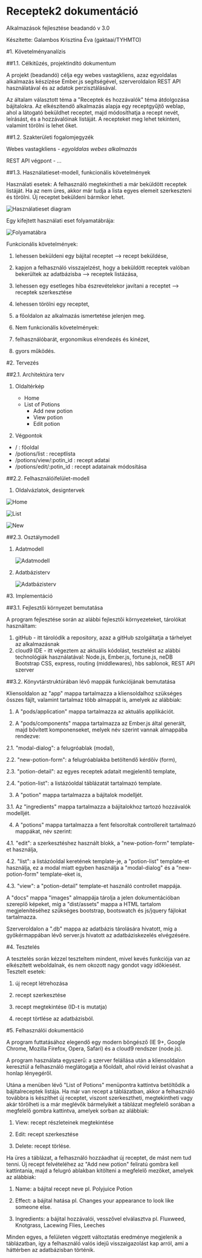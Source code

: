 # Receptek2 dokumentáció

Alkalmazások fejlesztése beadandó v 3.0

Készítette: Galambos Krisztina Éva (gaktaai/TYHMTO)

#1. Követelményanalízis

##1.1. Célkitűzés, projektindító dokumentum

A projekt (beadandó) célja egy webes vastagkliens, azaz egyoldalas alkalmazás készízése Ember.js segítségével, szerveroldalon REST API használatával és az adatok perzisztálásával.

Az általam választott téma a "Receptek és hozzávalók" téma átdolgozása bájitalokra. Az elkészítendő alkalmazás alapja egy receptgyűjtő weblap, ahol a látogató beküldhet receptet, majd módosíthatja a recept nevét, leírásást, és a hozzávalóinak listáját. A recepteket meg lehet tekinteni, valamint törölni is lehet őket.

##1.2. Szakterületi fogalomjegyzék

Webes vastagkliens - *egyoldalas webes alkalmazás*

REST API végpont - *...*

##1.3. Használatieset-modell, funkcionális követelmények

Használati esetek:
A felhasználó megtekintheti a már beküldött receptek listáját. Ha az nem üres, akkor már tudja a lista egyes elemeit szerkeszteni és törölni. Új receptet beküldeni bármikor lehet.

![Használatieset diagram](docs/images/hasznalati_esetdiagram_gaktaai.png)

Egy kifejtett használati eset folyamatábrája:

![Folyamatábra](docs/images/folyamatabra_gaktaai.png)

Funkcionális követelmények:

1. lehessen beküldeni egy bájital receptet --> recept beküldése,
2. kapjon a felhasználó visszajelzést, hogy a beküldött receptek valóban bekerültek az adatbázisba --> receptek listázása,
3. lehessen egy esetleges hiba észrevételekor javítani a receptet --> receptek szerkesztése
4. lehessen törölni egy receptet,
5. a főoldalon az alkalmazás ismertetése jelenjen meg.


3. Nem funkcionális követelmények:

1. felhasználóbarát, ergonomikus elrendezés és kinézet,
2. gyors működés.

#2. Tervezés

##2.1. Architektúra terv

1. Oldaltérkép
    
    - Home
    - List of Potions
        + Add new potion
		+ View potion
        + Edit potion
        
2. Végpontok

- / : főoldal
- /potions/list : receptlista
- /potions/view/:potin_id : recept adatai
- /potions/edit/:potin_id : recept adatainak módosítása

##2.2. Felhasználóifelület-modell

1. Oldalvázlatok, designtervek

![Home](docs/images/home_gaktaai.png)

![List](docs/images/list_gaktaai.png)

![New](docs/images/new_gaktaai.png)

##2.3. Osztálymodell

1. Adatmodell

    ![Adatmodell](docs/images/adatmodell.png)

2. Adatbázisterv

    ![Adatbázisterv](docs/images/adatmodell_database.png)

#3. Implementáció

##3.1. Fejlesztői környezet bemutatása

A program fejlesztése során az alábbi fejlesztői környezeteket, tárolókat használtam:
1. gitHub - itt tárolódik a repository, azaz a gitHub szolgáltatja a tárhelyet az alkalmazásnak
2. cloud9 IDE - itt végeztem az aktuális kódolást, tesztelést az alábbi technológiák használatával: Node.js, Ember.js, fortune.js, neDB Bootstrap CSS, express, routing (middlewares), hbs sablonok, REST API szerver

##3.2. Könyvtárstruktúrában lévő mappák funkciójának bemutatása

Kliensoldalon az "app" mappa tartalmazza a kliensoldalhoz szükséges összes fájlt, valamint tartalmaz több almappát is, amelyek az alábbiak:

1. A "pods/application" mappa tartalmazza az aktuális applikációt.

2. A "pods/components" mappa tartalmazza az Ember.js által generált, majd bővített komponenseket, melyek név szerint vannak almappába rendezve:

2.1. "modal-dialog": a felugróablak (modal),

2.2. "new-potion-form": a felugróablakba betöltendő kérdőív (form),

2.3. "potion-detail": az egyes receptek adatait megjelenítő template,

2.4. "potion-list": a listázóoldal táblázatát tartalmazó template.

3. A "potion" mappa tartalmazza a bájitalok modelljét.

3.1. Az "ingredients" mappa tartalmazza a bájitalokhoz tartozó hozzávalók modelljét.

4. A "potions" mappa tartalmazza a fent felsoroltak controllereit tartalmazó mappákat, név szerint:

4.1. "edit": a szerkesztéshez használt blokk, a "new-potion-form" template-et használja,

4.2. "list": a listázóoldal keretének template-je, a "potion-list" template-et használja, ez a modal miatt egyben használja a "modal-dialog" és a "new-potion-form" template-eket is,

4.3. "view": a "potion-detail" template-et használó controllet mappája.

A "docs" mappa "images" almappája tárolja a jelen dokumentációban szereplő képeket, míg a "dist/assets" mappa a HTML tartalom megjelenítéséhez szükséges bootstrap, bootswatch és js/jquery fájlokat tartalmazza.

Szerveroldalon a ".db" mappa az adatbázis tárolására hivatott, míg a gyökérmappában lévő server.js hivatott az adatbáziskezelés elvégzésére.


#4. Tesztelés

A tesztelés során kézzel teszteltem mindent, mivel kevés funkciója van az elkészített weboldalnak, és nem okozott nagy gondot vagy időkiesést.
Tesztelt esetek:

1. új recept létrehozása

2. recept szerkesztése

3. recept megtekintése (ID-t is mutatja)

4. recept törtlése az adatbázisból.

#5. Felhasználói dokumentáció

A program futtatásához elegendő egy modern böngésző (IE 9+, Google Chrome, Mozilla Firefox, Opera, Safari) és a cloud9 rendszer (node.js).

A program használata egyszerű: a szerver felállása után a kliensoldalon keresztül a felhasználó meglátogatja a főoldalt, ahol rövid leírást olvashat a honlap lényegéről.

Utána a menüben lévő "List of Potions" menüpontra kattintva betöltődik a bájitalreceptek listája. Ha már van recept a táblázatban, akkor a felhasználó továbbra is készíthet új receptet, viszont szerkesztheti, megtekintheti vagy akár törölheti is a már meglévők bármelyikét a táblázat megfelelő sorában a megfelelő gombra kattintva, amelyek sorban az alábbiak:

1. View: recept részleteinek megtekintése

2. Edit: recept szerkesztése

3. Delete: recept törlése.

Ha üres a táblázat, a felhasználó hozzáadhat új receptet, de mást nem tud tenni. Új recept felvételéhez az "Add new potion" feliratú gombra kell kattintania, majd a felugró ablakban kitölteni a megfelelő mezőket, amelyek az alábbiak:

1. Name: a bájital recept neve pl. Polyjuice Potion

2. Effect: a bájital hatása pl. Changes your appearance to look like someone else.

3. Ingredients: a bájital hozzávalói, vesszővel elválasztva pl. Fluxweed, Knotgrass, Lacewing Flies, Leeches

Minden egyes, a felületen végzett változtatás eredménye megjelenik a táblázatban, így a felhasználó valós idejű visszaigazolást kap arról, ami a háttérben az adatbázisban történik.
